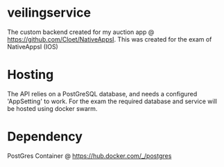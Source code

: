 # veilingservice

The custom backend created for my auction app @ https://github.com/Cloet/NativeAppsI.
This was created for the exam of NativeAppsI (IOS)

# Hosting

The API relies on a PostGreSQL database, and needs a configured 'AppSetting' to work.
For the exam the required database and service will be hosted using docker swarm.

# Dependency

PostGres Container @ https://hub.docker.com/_/postgres
